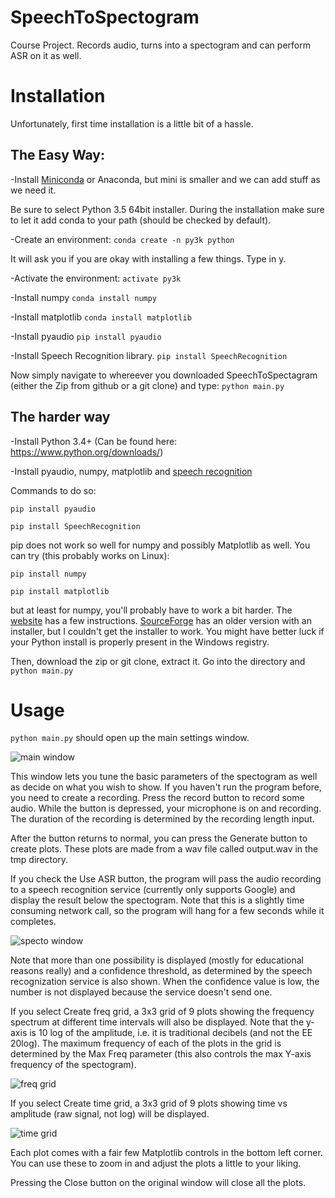 # SpeechToSpectogram
Course Project. Records audio, turns into a spectogram and can perform ASR on it as well.

# Installation

Unfortunately, first time installation is a little bit of a hassle. 

## The Easy Way:

-Install [Miniconda](http://conda.pydata.org/miniconda.html) or Anaconda, but mini is smaller and we can add stuff as we need it.
 
 Be sure to select Python 3.5 64bit installer. During the installation make sure to let it add conda to your path (should be checked by default).
 
-Create an environment:
`conda create -n py3k python`

It will ask you if you are okay with installing a few things. Type in y.

-Activate the environment:
`activate py3k`

-Install numpy
`conda install numpy`

-Install matplotlib
`conda install matplotlib`

-Install pyaudio
`pip install pyaudio`

-Install Speech Recognition library.
`pip install SpeechRecognition`

Now simply navigate to whereever you downloaded SpeechToSpectagram (either the Zip from github or a git clone) and type:
`python main.py`

## The harder way

-Install Python 3.4+ (Can be found here: https://www.python.org/downloads/)

-Install pyaudio, numpy, matplotlib and [speech recognition](https://pypi.python.org/pypi/SpeechRecognition/)

Commands to do so:

 `pip install pyaudio`
 
 `pip install SpeechRecognition`
 
 pip does not work so well for numpy and possibly Matplotlib as well. You can try (this probably works on Linux):
 
 `pip install numpy`
 
 `pip install matplotlib`
 
 but at least for numpy, you'll probably have to work a bit harder. The [website](http://docs.scipy.org/doc/numpy-1.10.1/user/install.html) has a few instructions. [SourceForge](https://sourceforge.net/projects/numpy/files/NumPy/1.10.2/) has an older version with an installer, but I couldn't get the installer to work. You might have better luck if your Python install is properly present in the Windows registry.

Then, download the zip or git clone, extract it. Go into the directory and `python main.py`


# Usage

`python main.py` should open up the main settings window. 

![main window](http://imgur.com/b446vDX.jpg)

This window lets you tune the basic parameters of the spectogram as well as decide on what you wish to show. If you haven't run the program before, you need to create a recording. Press the record button to record some audio. While the button is depressed, your microphone is on and recording. The duration of the recording is determined by the recording length input.

After the button returns to normal, you can press the Generate button to create plots. These plots are made from a wav file called output.wav in the tmp directory. 

If you check the Use ASR button, the program will pass the audio recording to a speech recognition service (currently only supports Google) and display the result below the spectogram. Note that this is a slightly time consuming network call, so the program will hang for a few seconds while it completes. 

![specto window](http://imgur.com/gCCpIFA.jpg)

Note that more than one possibility is displayed (mostly for educational reasons really) and a confidence threshold, as determined by the speech recognization service is also shown. When the confidence value is low, the number is not displayed because the service doesn't send one. 

If you select Create freq grid, a 3x3 grid of 9 plots showing the frequency spectrum at different time intervals will also be displayed. Note that the y-axis is 10 log of the amplitude, i.e. it is traditional decibels (and not the EE 20log). The maximum frequency of each of the plots in the grid is determined by the Max Freq parameter (this also controls the max Y-axis frequency of the spectogram).

![freq grid](http://imgur.com/JvSiWXz.jpg)

If you select Create time grid, a 3x3 grid of 9 plots showing time vs amplitude (raw signal, not log) will be displayed.

![time grid](http://imgur.com/XCWU5Uh.jpg)

Each plot comes with a fair few Matplotlib controls in the bottom left corner. You can use these to zoom in and adjust the plots a little to your liking.

Pressing the Close button on the original window will close all the plots.
